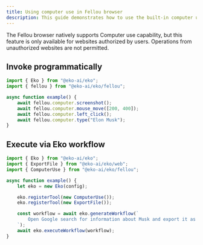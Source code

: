 ```yaml
---
title: Using computer use in Fellou browser
description: This guide demonstrates how to use the built-in computer use function in the Fellou browser.
---
```


The Fellou browser natively supports Computer use capability, but this feature is only available for websites authorized by users. Operations from unauthorized websites are not permitted.

## Invoke programmatically
```typescript
import { Eko } from "@eko-ai/eko";
import { fellou } from "@eko-ai/eko/fellou";

async function example() {
    await fellou.computer.screenshot();
    await fellou.computer.mouse_move([200, 400]);
    await fellou.computer.left_click();
    await fellou.computer.type("Elon Musk");
}
```

## Execute via Eko workflow
```typescript
import { Eko } from "@eko-ai/eko";
import { ExportFile } from "@eko-ai/eko/web";
import { ComputerUse } from "@eko-ai/eko/fellou";

async function example() {
    let eko = new Eko(config);

    eko.registerTool(new ComputerUse());
    eko.registerTool(new ExportFile());

    const workflow = await eko.generateWorkflow(`
        Open Google search for information about Musk and export it as an md file.
    `);
    await eko.executeWorkflow(workflow);
}
```